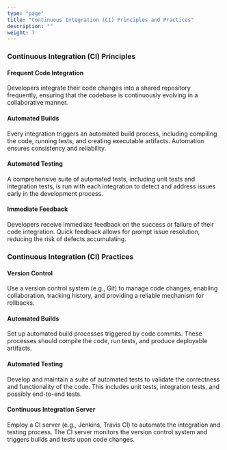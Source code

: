 ```yaml
---
type: "page"
title: "Continuous Integration (CI) Principles and Practices"
description: ""
weight: 7
---
```


### Continuous Integration (CI) Principles

#### Frequent Code Integration
Developers integrate their code changes into a shared repository frequently, ensuring that the codebase is continuously evolving in a collaborative manner.

#### Automated Builds
Every integration triggers an automated build process, including compiling the code, running tests, and creating executable artifacts. Automation ensures consistency and reliability.

#### Automated Testing
A comprehensive suite of automated tests, including unit tests and integration tests, is run with each integration to detect and address issues early in the development process.

#### Immediate Feedback
Developers receive immediate feedback on the success or failure of their code integration. Quick feedback allows for prompt issue resolution, reducing the risk of defects accumulating.


### Continuous Integration (CI) Practices

#### Version Control
Use a version control system (e.g., Git) to manage code changes, enabling collaboration, tracking history, and providing a reliable mechanism for rollbacks.

#### Automated Builds
Set up automated build processes triggered by code commits. These processes should compile the code, run tests, and produce deployable artifacts.

#### Automated Testing
Develop and maintain a suite of automated tests to validate the correctness and functionality of the code. This includes unit tests, integration tests, and possibly end-to-end tests.

#### Continuous Integration Server
Employ a CI server (e.g., Jenkins, Travis CI) to automate the integration and testing process. The CI server monitors the version control system and triggers builds and tests upon code changes.